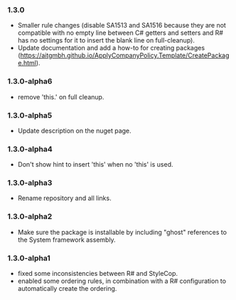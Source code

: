 ### 1.3.0

 * Smaller rule changes (disable SA1513 and SA1516 because they are not compatible with no empty line between C# getters and setters and R# has no settings for it to insert the blank line on full-cleanup).
 * Update documentation and add a how-to for creating packages (https://aitgmbh.github.io/ApplyCompanyPolicy.Template/CreatePackage.html).

### 1.3.0-alpha6

 * remove 'this.' on full cleanup.

### 1.3.0-alpha5

 * Update description on the nuget page.

### 1.3.0-alpha4

 * Don't show hint to insert 'this' when no 'this' is used.

### 1.3.0-alpha3

 * Rename repository and all links.

### 1.3.0-alpha2

 * Make sure the package is installable by including "ghost" references to the System framework assembly.

### 1.3.0-alpha1

 * fixed some inconsistencies between R# and StyleCop.
 * enabled some ordering rules, in combination with a R# configuration to automatically create the ordering.

